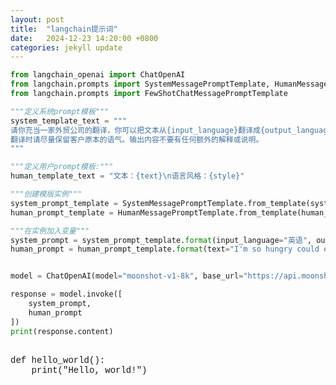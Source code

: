 ```yaml
---
layout: post
title:  "langchain提示词"
date:   2024-12-23 14:20:00 +0800
categories: jekyll update
---
```


```python
from langchain_openai import ChatOpenAI
from langchain.prompts import SystemMessagePromptTemplate, HumanMessagePromptTemplate, AIMessagePromptTemplate
from langchain.prompts import FewShotChatMessagePromptTemplate

"""定义系统prompt模板"""
system_template_text = """
请你充当一家外贸公司的翻译，你可以把文本从{input_language}翻译成{output_language}
翻译时请尽量保留客户原本的语气。输出内容不要有任何额外的解释或说明。
"""

"""定义用户prompt模板:"""
human_template_text = "文本：{text}\n语言风格：{style}"

"""创建模版实例"""
system_prompt_template = SystemMessagePromptTemplate.from_template(system_template_text)
human_prompt_template = HumanMessagePromptTemplate.from_template(human_template_text)

"""在实例加入变量"""
system_prompt = system_prompt_template.format(input_language="英语", output_language="中文")
human_prompt = human_prompt_template.format(text="I'm so hungry could eat a horse", style="文言文")


model = ChatOpenAI(model="moonshot-v1-8k", base_url="https://api.moonshot.cn/v1")

response = model.invoke([
    system_prompt,
    human_prompt
])
print(response.content)
```

<pre style="font-family: 'Courier New', monospace; font-size: 14px;">
<code style="font-family: 'Courier New', monospace; font-size: 14px;">
def hello_world():
    print("Hello, world!")
</code>
</pre>